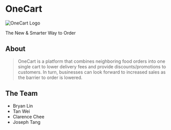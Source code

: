 # OneCart
![OneCart Logo](https://i.imgur.com/DKgmBVn.png)

The New & Smarter Way to Order

## About
> OneCart is a platform that combines neighboring food orders into one single cart to lower delivery fees and provide discounts/promotions to customers. In turn, businesses can look forward to increased sales as the barrier to order is lowered.

## The Team
* Bryan Lin
* Tan Wei
* Clarence Chee
* Joseph Tang
